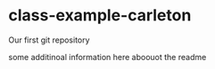 # class-example-carleton
Our first git repository

some additinoal information here aboouot the readme
